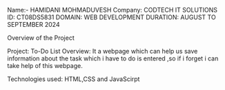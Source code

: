 Name:- HAMIDANI MOHMADUVESH
Company: CODTECH IT SOLUTIONS
ID: CT08DS5831
DOMAIN: WEB DEVELOPMENT
DURATION: AUGUST TO SEPTEMBER 2024

Overview of the Project

Project: To-Do List
Overview:
It a webpage which can help us save information about the task which i have to do is entered ,so if i forget i can take help of this webpage.

Technologies used:
HTML,CSS and JavaScirpt
